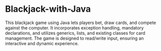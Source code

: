 # Blackjack-with-Java
This blackjack game using Java lets players bet, draw cards, and compete against the computer. It incorporates exception handling, mandatory declarations, and utilizes generics, lists, and existing classes for card management. The game is designed to read/write input, ensuring an interactive and dynamic experience.

